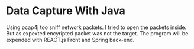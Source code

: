 # Data Capture With Java

Using pcap4j too sniff network packets. I tried to open the packets inside. But as expexted encyripted packet was not the target. The program will be expended with REACT.js Front and Spring back-end. 
